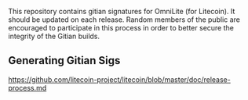 This repository contains gitian signatures for OmniLite (for Litecoin).  It should be updated on each release.
Random members of the public are encouraged to participate in this process in order to better secure the integrity of the Gitian builds.

## Generating Gitian Sigs

https://github.com/litecoin-project/litecoin/blob/master/doc/release-process.md
